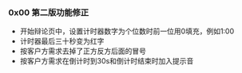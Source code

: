 ### 0x00 第二版功能修正

* 开始辩论页中，设置计时器数字为个位数时前一位用0填充，例如1:00
* 计时器最后三十秒变为红字
* 按客户方需求去掉了正方反方后面的冒号
* 按客户方需求在倒计时到30s和倒计时结束时加入提示音